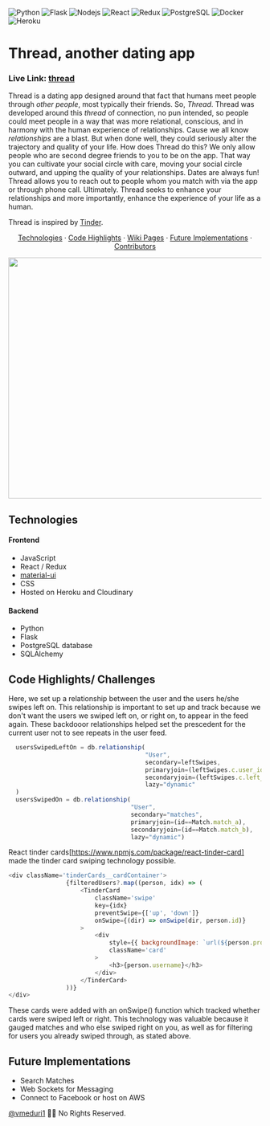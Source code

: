 ![Python](https://img.shields.io/badge/Python-3776AB?style=for-the-badge&logo=python&logoColor=white) ![Flask](https://img.shields.io/badge/Flask-000000?style=for-the-badge&logo=flask&logoColor=white) ![Nodejs](https://img.shields.io/badge/Node.js-43853D?style=for-the-badge&logo=node.js&logoColor=white) ![React](https://img.shields.io/badge/React-20232A?style=for-the-badge&logo=react&logoColor=61DAFB) ![Redux](https://img.shields.io/badge/Redux-593D88?style=for-the-badge&logo=redux&logoColor=white)
![PostgreSQL](https://img.shields.io/badge/postgres-%23316192.svg?style=for-the-badge&logo=postgresql&logoColor=white) ![Docker](https://img.shields.io/badge/Docker-2CA5E0?style=for-the-badge&logo=docker&logoColor=white) ![Heroku](https://img.shields.io/badge/Heroku-430098?style=for-the-badge&logo=heroku&logoColor=white)

# Thread, another dating app
### Live Link: [thread](https://project-second-degree.herokuapp.com/)
Thread is a dating app designed around that fact that humans meet people through _other people_, most typically their friends. 
So, _Thread_. Thread was developed around this _thread_ of connection, no pun intended, so people could meet people in a way that was more relational, conscious, and in harmony with the human experience of relationships. Cause we all know _relationships_ are a blast. But when done well, they could seriously alter the trajectory and quality of your life. 
How does Thread do this?
We only allow people who are second degree friends to you to be on the app. That way you can cultivate your social circle with care, moving your social circle outward, and upping the quality of your relationships.
Dates are always fun!
Thread allows you to reach out to people whom you match with via the app or through phone call.
Ultimately.
Thread seeks to enhance your relationships and more importantly, enhance the experience of your life as a human.

Thread is inspired by [Tinder](tinder.com).

<p align="center">
  <a href="#technologies">Technologies</a> 
  · 
  <a href="#Code Highlights/ Challenges">Code Highlights</a> 
  · 
  <a href="#wiki-pages">Wiki Pages</a> 
  ·
  <a href="#future-implementations">Future Implementations</a> 
  · 
  <a href="contributors">Contributors</a>
</p>

<img src="https://media.giphy.com/media/qfpcAEHDJUglvFt2Gi/giphy.gif" width=750px height=480px>

## Technologies
#### Frontend
- JavaScript
- React / Redux
- [material-ui](https://material-ui.com/)
- CSS
- Hosted on Heroku and Cloudinary

#### Backend
- Python
- Flask
- PostgreSQL database
- SQLAlchemy

## Code Highlights/ Challenges

Here, we set up a relationship between the user and the users he/she swipes left on. This relationship is important to set up and track because we don't want the users we swiped left on, or right on, to appear in the feed again. These backdooor relationships helped set the prescedent for the current user not to see repeats in the user feed.

```Javascript
  usersSwipedLeftOn = db.relationship(
                                      "User",
                                      secondary=leftSwipes,
                                      primaryjoin=(leftSwipes.c.user_id == id),
                                      secondaryjoin=(leftSwipes.c.left_swipes_id == id),
                                      lazy="dynamic"
  )
  usersSwipedOn = db.relationship(
                                  "User",
                                  secondary="matches",
                                  primaryjoin=(id==Match.match_a),
                                  secondaryjoin=(id==Match.match_b),
                                  lazy="dynamic")
```

React tinder cards[https://www.npmjs.com/package/react-tinder-card] made the tinder card swiping technology possible.

```Javascript
<div className='tinderCards__cardContainer'>
                {filteredUsers?.map((person, idx) => (
                    <TinderCard
                        className='swipe'
                        key={idx}
                        preventSwipe={['up', 'down']}
                        onSwipe={(dir) => onSwipe(dir, person.id)}
                    >
                        <div
                            style={{ backgroundImage: `url(${person.profile_pic})` }}
                            className='card'
                        >
                            <h3>{person.username}</h3>
                        </div>
                    </TinderCard>
                ))}
</div>
```

These cards were added with an onSwipe() function which tracked whether cards were swiped left or right. This technology was valuable because it gauged matches and who else swiped right on you, as well as for filtering for users you already swiped through, as stated above.

## Future Implementations
- Search Matches
- Web Sockets for Messaging
- Connect to Facebook or host on AWS

[@vmeduri1](https://github.com/vmeduri1) 🏄🏾 No Rights Reserved.
